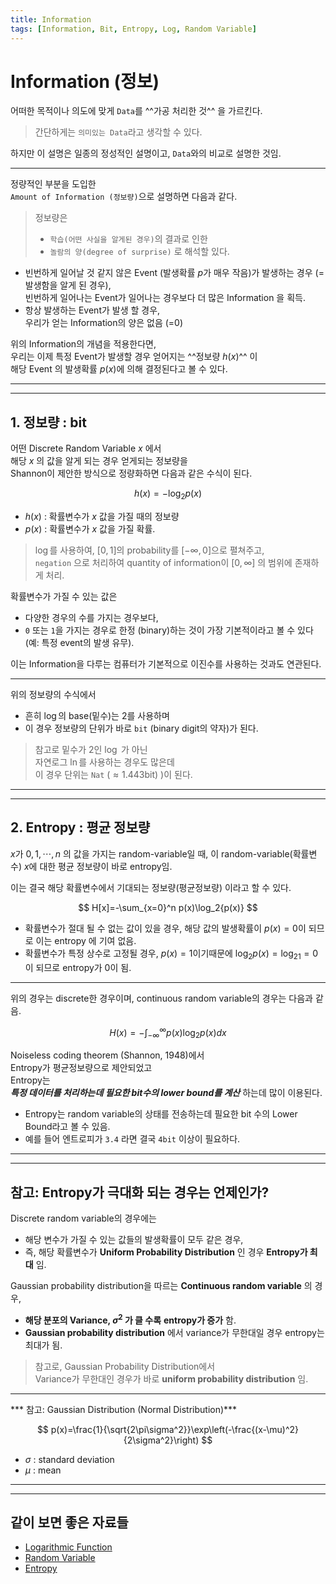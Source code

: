 ```yaml
---
title: Information
tags: [Information, Bit, Entropy, Log, Random Variable]
---
```


# Information (정보)

어떠한 목적이나 의도에 맞게 `Data`를 ^^가공 처리한 것^^ 을 가르킨다.  

> 간단하게는 `의미있는 Data`라고 생각할 수 있다.  
  
하지만 이 설명은 일종의 정성적인 설명이고, `Data`와의 비교로 설명한 것임. 

---

정량적인 부분을 도입한  
`Amount of Information (정보량)`으로 설명하면 다음과 같다.  
  
> 정보량은  
> 
> * `학습(어떤 사실을 알게된 경우)`의 결과로 인한  
> * `놀람의 양(degree of surprise)` 로 해석할 있다.

- 빈번하게 일어날 것 같지 않은 Event (발생확률 $p$가 매우 작음)가 발생하는 경우 (=발생함을 알게 된 경우),  
빈번하게 일어나는 Event가 일어나는 경우보다 더 많은 Information 을 획득.
- 항상 발생하는 Event가 발생 할 경우,  
우리가 얻는 Information의 양은 없음 (=0)

위의 Information의 개념을 적용한다면,  
우리는 이제 특정 Event가 발생할 경우 얻어지는 ^^정보량 $h(x)$^^ 이  
해당 Event 의 발생확률 $p(x)$에 의해 결정된다고 볼 수 있다.

---

---

## 1. 정보량 : bit

어떤 Discrete Random Variable $x$ 에서  
해당 $x$ 의 값을 알게 되는 경우 얻게되는 정보량을  
Shannon이 제안한 방식으로 정량화하면 다음과 같은 수식이 된다.

$$
h(x)=-\log_2p(x)
$$

- $h(x)$ : 확률변수가 $x$ 값을 가질 때의 정보량
- $p(x)$ : 확률변수가 $x$ 값을 가질 확률.

> $\log$를 사용하여, $[0,1]$의 probability를 $[-\infty, 0]$으로 펼쳐주고,  
> `negation` 으로 처리하여 quantity of information이 $[0,\infty]$ 의 범위에 존재하게 처리.

확률변수가 가질 수 있는 값은  

* 다양한 경우의 수를 가지는 경우보다,  
* `0` 또는 `1`을 가지는 경우로 한정 (binary)하는 것이 가장 기본적이라고 볼 수 있다 (예: 특정 event의 발생 유무).

이는 Information을 다루는 컴퓨터가 기본적으로 이진수를 사용하는 것과도 연관된다.

---

위의 정보량의 수식에서 

* 흔히 $\log$의 base(밑수)는 2를 사용하며 
* 이 경우 정보량의 단위가 바로 `bit` (binary digit의 약자)가 된다.

> 참고로 밑수가 2인 $\log$ 가 아닌  
> 자연로그 $\ln$를 사용하는 경우도 많은데  
> 이 경우 단위는 `Nat` ($\approx 1.443\text{bit}$) )이 된다.

---

---

## 2. Entropy : 평균 정보량

$x$가 $0,1,\cdots,n$ 의 값을 가지는 random-variable일 때, 
이 random-variable(확률변수) $x$에 대한 평균 정보량이 바로 entropy임. 

이는 결국 해당 확률변수에서 기대되는 정보량(평균정보량) 이라고 할 수 있다.

$$
H[x]=-\sum_{x=0}^n p(x)\log_2{p(x)}
$$

- 확률변수가 절대 될 수 없는 값이 있을 경우, 해당 값의 발생확률이 $p(x)=0$이 되므로 이는 entropy 에 기여 없음.
- 확률변수가 특정 상수로 고정될 경우, $p(x)=1$이기때문에 $\log_2p(x)=\log_21=0$이 되므로 entropy가 0이 됨.


---

위의 경우는 discrete한 경우이며, continuous random variable의 경우는 다음과 같음.

$$
H(x)=-\int_{-\infty}^{\infty}p(x)\log_2{p(x)}dx
$$

Noiseless coding theorem (Shannon, 1948)에서  
Entropy가 평균정보량으로 제안되었고  
Entropy는  
***특정 데이터를 처리하는데 필요한 bit수의 lower bound를 계산*** 하는데 많이 이용된다.

- Entropy는 random variable의 상태를 전송하는데 필요한 bit 수의 Lower Bound라고 볼 수 있음.
- 예를 들어 엔트로피가 `3.4` 라면 결국 `4bit` 이상이 필요하다.

---

---

## 참고: Entropy가 극대화 되는 경우는 언제인가?

Discrete random variable의 경우에는

* 해당 변수가 가질 수 있는 값들의 발생확률이 모두 같은 경우, 
* 즉, 해당 확률변수가 **Uniform Probability Distribution** 인 경우 **Entropy가 최대** 임.

Gaussian probability distribution을 따르는 **Continuous random variable** 의 경우, 

* **해당 분포의 Variance, $\sigma^2$ 가 클 수록** **entropy가 증가** 함.
* **Gaussian probability distribution** 에서 variance가 무한대일 경우 entropy는 최대가 됨.

> 참고로, Gaussian Probability Distribution에서  
> Variance가 무한대인 경우가 
> 바로 **uniform probability distribution** 임.

---

*** 참고: Gaussian Distribution (Normal Distribution)***

$$
p(x)=\frac{1}{\sqrt{2\pi\sigma^2}}\exp\left(-\frac{(x-\mu)^2}{2\sigma^2}\right)
$$

* $\sigma$ : standard deviation
* $\mu$ : mean

---

---

## 같이 보면 좋은 자료들

* [Logarithmic Function](https://dsaint31.tistory.com/578)
* [Random Variable](https://dsaint31.tistory.com/466)
* [Entropy](https://dsaint31.tistory.com/291)